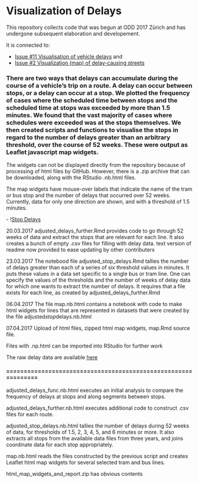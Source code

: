 <h1>Visualization of Delays</h1>

<p>This repository collects code that was begun at ODD 2017 Zürich and has undergone subsequent elaboration and developement.</p>

<p>It is connected to:</p>

<ul>
<li><a href="https://github.com/OpenDataDayZurich2016/ideas/issues/11">Issue #11 Visualisation of vehicle delays</a> and</li>
<li><a href="https://github.com/OpenDataDayZurich2016/ideas/issues/2">Issue #2 Visualization (map) of delay-causing streets</a></li>
</ul>

<h3>There are two ways that delays can accumulate during the course of a vehicle’s trip on a route.  A delay can occur between stops, or a delay can occur at a stop.  We plotted the frequency of cases where the scheduled time between stops and the scheduled time at stops was exceeded by more than 1.5 minutes.  We found that the vast majority of cases where schedules were exceeded was at the stops themselves.  We then created scripts and functions to visualise the stops in regard to the number of delays greater than an arbitrary threshold, over the course of 52 weeks. These were output as Leaflet javascript map widgets.</h3>

<p>The widgets can not be displayed directly from the repository because of processing of html files by GitHub.  However, there is a .zip archive that can be downloaded, along with the RStudio .nb.html files.</p>

<p>The map widgets have mouse-over labels that indicate the name of the tram or bus stop and the number of delays that occurred over 52 weeks.  Currently, data for only one direction are shown, and with a threshold of 1.5 minutes.</p>

<p>-
!<a href="https://github.com/OpenDataDayZurich2016/visualization_delays/blob/master/maps_png/line_10.png “Stop Delays”">Stop Delays</a></p>

<p>20.03.2017  adjusted_delays_further.Rmd provides code to go through 52 weeks of data and extract the stops that are relevant for each line.  It also creates a bunch of empty .csv files for filling with delay data.
            text version of readme now provided to ease updating by other contributers</p>

<p>23.03.2017 The notebood file adjusted_stop_delays.Rmd tallies the number of delays greater than each of a series of six threshold values in minutes.  It puts these values in a data set specific to a single bus or tram line.  One can specify the values of the thresholds and the number of weeks of delay data for which one wants to extract the number of delays. It requires that a file exists for each line, as created by adjusted_delays_further.Rmd</p>

<p>06.04.2017  The file map.nb.html contains a notebook with code to make html widgets for lines that are represented in datasets that were created by the file adjusted<em>stop</em>delays.nb.html</p>

<p>07.04.2017  Upload of html files, zipped html map widgets, map.Rmd source file.</p>

<p>Files with .np.html can be imported into RStudio for further work</p>

<p>The raw delay data are available <a href="https://data.stadt-zuerich.ch/dataset?sort=score+desc%2C+metadata_modified+desc&amp;tags=vbz">here</a></p>

<h4>==============================================================</h4>

<p>adjusted_delays_func.nb.html executes an initial analysis to compare the frequency of delays at stops and along segments between stops.</p>

<p>adjusted_delays_further.nb.html executes additional code to construct .csv files for each route. </p>

<p>adjusted_stop_delays.nb.html tallies the number of delays during 52 weeks of data, for thresholds of 1.5, 2, 3, 4, 5, and 6 minutes or more.  It also extracts all stops from the available data files from three years, and joins coordinate data for each stop appropriately.</p>

<p>map.nb.html reads the files constructed by the previous script and creates Leaflet html map widgets for several selected tram and bus lines.</p>

<p>html_map_widgets_and_report.zip has obvious contents</p>
